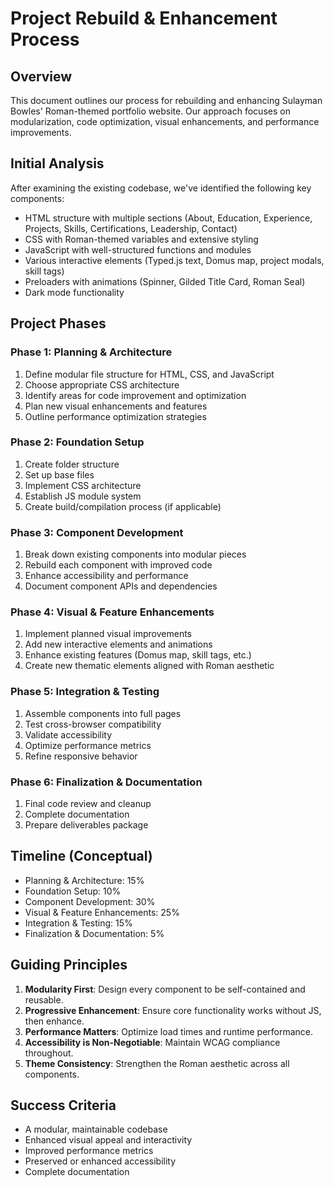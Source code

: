 # Project Rebuild & Enhancement Process

## Overview
This document outlines our process for rebuilding and enhancing Sulayman Bowles' Roman-themed portfolio website. Our approach focuses on modularization, code optimization, visual enhancements, and performance improvements.

## Initial Analysis
After examining the existing codebase, we've identified the following key components:
- HTML structure with multiple sections (About, Education, Experience, Projects, Skills, Certifications, Leadership, Contact)
- CSS with Roman-themed variables and extensive styling
- JavaScript with well-structured functions and modules
- Various interactive elements (Typed.js text, Domus map, project modals, skill tags)
- Preloaders with animations (Spinner, Gilded Title Card, Roman Seal)
- Dark mode functionality

## Project Phases

### Phase 1: Planning & Architecture
1. Define modular file structure for HTML, CSS, and JavaScript
2. Choose appropriate CSS architecture
3. Identify areas for code improvement and optimization
4. Plan new visual enhancements and features
5. Outline performance optimization strategies

### Phase 2: Foundation Setup
1. Create folder structure
2. Set up base files
3. Implement CSS architecture
4. Establish JS module system
5. Create build/compilation process (if applicable)

### Phase 3: Component Development
1. Break down existing components into modular pieces
2. Rebuild each component with improved code
3. Enhance accessibility and performance
4. Document component APIs and dependencies

### Phase 4: Visual & Feature Enhancements
1. Implement planned visual improvements
2. Add new interactive elements and animations
3. Enhance existing features (Domus map, skill tags, etc.)
4. Create new thematic elements aligned with Roman aesthetic

### Phase 5: Integration & Testing
1. Assemble components into full pages
2. Test cross-browser compatibility
3. Validate accessibility
4. Optimize performance metrics
5. Refine responsive behavior

### Phase 6: Finalization & Documentation
1. Final code review and cleanup
2. Complete documentation
3. Prepare deliverables package

## Timeline (Conceptual)
- Planning & Architecture: 15%
- Foundation Setup: 10%
- Component Development: 30%
- Visual & Feature Enhancements: 25%
- Integration & Testing: 15%
- Finalization & Documentation: 5%

## Guiding Principles
1. **Modularity First**: Design every component to be self-contained and reusable.
2. **Progressive Enhancement**: Ensure core functionality works without JS, then enhance.
3. **Performance Matters**: Optimize load times and runtime performance.
4. **Accessibility is Non-Negotiable**: Maintain WCAG compliance throughout.
5. **Theme Consistency**: Strengthen the Roman aesthetic across all components.

## Success Criteria
- A modular, maintainable codebase
- Enhanced visual appeal and interactivity
- Improved performance metrics
- Preserved or enhanced accessibility
- Complete documentation